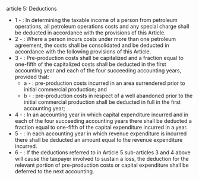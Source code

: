 article 5: Deductions

<ul>
			<li>1 - : In determining the taxable income of a person from petroleum operations, all petroleum operations costs and any special charge shall be deducted in accordance with the provisions of this Article. <ul>
			</ul></li>			<li>2 - : Where a person incurs costs under more than one petroleum agreement, the costs shall be consolidated and be deducted in accordance with the following provisions of this Article. <ul>
			</ul></li>			<li>3 - : Pre-production costs shall be capitalized and a fraction equal to one-fifth of the capitalized costs shall be deducted in the first accounting year and each of the four succeeding accounting years, provided that: <ul>
						<li>a - : pre-production costs incurred in an area surrendered prior to initial commercial production; and<ul>
						</ul></li>						<li>b - : pre-production costs in respect of a well abandoned prior to the initial commercial production shall be deducted in full in the first accounting year; <ul>
						</ul></li>			</ul></li>			<li>4 - : In an accounting year in which capital expenditure incurred and in each of the four succeeding accounting years there shall be deducted a fraction equal to one-fifth of the capital expenditure incurred in a year.<ul>
			</ul></li>			<li>5 - : In each accounting year in which revenue expenditure is incurred there shall be deducted an amount equal to the revenue expenditure incurred. <ul>
			</ul></li>			<li>6 - : If the deductions referred to in Article 5 sub-articles 3 and 4 above will cause the taxpayer involved to sustain a loss, the deduction for the relevant portion of pre-production costs or capital expenditure shall be deferred to the next accounting.<ul>
			</ul></li></ul>